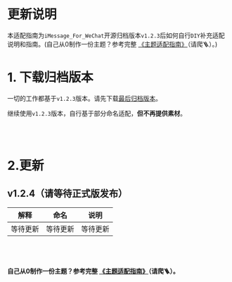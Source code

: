 # 更新说明
 本适配指南为`iMessage_For_WeChat`开源归档版本`v1.2.3`后如何自行`DIY`补充适配说明和指南。(自己从0制作一份主题？参考完整 [《主题适配指南》](https://github.com/AidenYang1/ThemeDocs_WeChat_For_Themebox)（请爬🪜）。)

# 1. 下载归档版本
一切的工作都基于`v1.2.3`版本。请先下载[最后归档版本](https://github.com/AidenYang1/iMessageApp_WeChat_For_Themebox/releases/tag/formal-v1.2.3)。

继续使用`v1.2.3`版本，自行基于部分命名适配，**但不再提供素材**。

<br><br>

# 2.更新

## v1.2.4（请等待正式版发布）
 | 解释 | 命名 | 说明 |
 |:---:|:---:|:---:|
 | 等待更新| 等待更新 | 等待更新 |



<br><br>

#### 自己从0制作一份主题？参考完整 [《主题适配指南》](https://github.com/AidenYang1/ThemeDocs_WeChat_For_Themebox)（请爬🪜）。




<br>